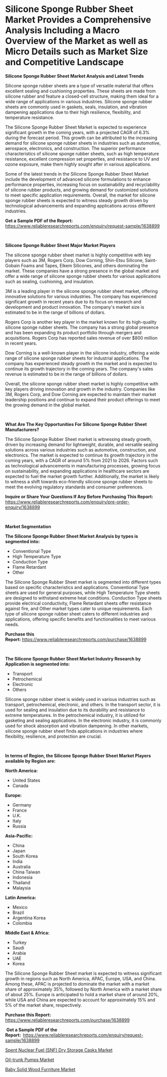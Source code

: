 <p><h1>Silicone Sponge Rubber Sheet Market Provides a Comprehensive Analysis Including a Macro Overview of the Market as well as Micro Details such as Market Size and Competitive Landscape</h1></p><p><strong>Silicone Sponge Rubber Sheet Market Analysis and Latest Trends</strong></p>
<p><p>Silicone sponge rubber sheets are a type of versatile material that offers excellent sealing and cushioning properties. These sheets are made from silicone rubber and feature a closed-cell structure, making them ideal for a wide range of applications in various industries. Silicone sponge rubber sheets are commonly used in gaskets, seals, insulation, and vibration dampening applications due to their high resilience, flexibility, and temperature resistance.</p><p>The Silicone Sponge Rubber Sheet Market is expected to experience significant growth in the coming years, with a projected CAGR of 6.3% during the forecast period. This growth can be attributed to the increasing demand for silicone sponge rubber sheets in industries such as automotive, aerospace, electronics, and construction. The superior performance characteristics of silicone sponge rubber sheets, such as high temperature resistance, excellent compression set properties, and resistance to UV and ozone exposure, make them highly sought after in various applications.</p><p>Some of the latest trends in the Silicone Sponge Rubber Sheet Market include the development of advanced silicone formulations to enhance performance properties, increasing focus on sustainability and recyclability of silicone rubber products, and growing demand for customized solutions to meet specific application requirements. Overall, the market for silicone sponge rubber sheets is expected to witness steady growth driven by technological advancements and expanding applications across different industries.</p></p>
<p><strong>Get a Sample PDF of the Report:&nbsp;</strong> <a href="https://www.reliableresearchreports.com/enquiry/request-sample/1638899">https://www.reliableresearchreports.com/enquiry/request-sample/1638899</a></p>
<p>&nbsp;</p>
<p><strong>Silicone Sponge Rubber Sheet Major Market Players</strong></p>
<p><p>The silicone sponge rubber sheet market is highly competitive with key players such as 3M, Rogers Corp, Dow Corning, Shin-Etsu Silicone, Saint-Gobain Foams and Tapes, Elkem Silicones, and others dominating the market. These companies have a strong presence in the global market and offer a wide range of silicone sponge rubber sheets for various applications such as sealing, cushioning, and insulation.</p><p>3M is a leading player in the silicone sponge rubber sheet market, offering innovative solutions for various industries. The company has experienced significant growth in recent years due to its focus on research and development and product innovation. The company's market size is estimated to be in the range of billions of dollars.</p><p>Rogers Corp is another key player in the market known for its high-quality silicone sponge rubber sheets. The company has a strong global presence and has been expanding its product portfolio through mergers and acquisitions. Rogers Corp has reported sales revenue of over $800 million in recent years.</p><p>Dow Corning is a well-known player in the silicone industry, offering a wide range of silicone sponge rubber sheets for industrial applications. The company has experienced steady growth in the market and is expected to continue its growth trajectory in the coming years. The company's sales revenue is estimated to be in the range of billions of dollars.</p><p>Overall, the silicone sponge rubber sheet market is highly competitive with key players driving innovation and growth in the industry. Companies like 3M, Rogers Corp, and Dow Corning are expected to maintain their market leadership positions and continue to expand their product offerings to meet the growing demand in the global market.</p></p>
<p>&nbsp;</p>
<p><strong>What Are The Key Opportunities For Silicone Sponge Rubber Sheet Manufacturers?</strong></p>
<p><p>The Silicone Sponge Rubber Sheet market is witnessing steady growth, driven by increasing demand for lightweight, durable, and versatile sealing solutions across various industries such as automotive, construction, and electronics. The market is expected to continue its growth trajectory in the coming years, with a CAGR of around 5% from 2021 to 2026. Factors such as technological advancements in manufacturing processes, growing focus on sustainability, and expanding applications in healthcare sectors are expected to fuel the market growth further. Additionally, the market is likely to witness a shift towards eco-friendly silicone sponge rubber sheets to meet the evolving regulatory standards and consumer preferences.</p></p>
<p><strong>Inquire or Share Your Questions If Any Before Purchasing This Report:</strong> <a href="https://www.reliableresearchreports.com/enquiry/pre-order-enquiry/1638899">https://www.reliableresearchreports.com/enquiry/pre-order-enquiry/1638899</a></p>
<p>&nbsp;</p>
<p><strong>Market Segmentation</strong></p>
<p><strong>The Silicone Sponge Rubber Sheet Market Analysis by types is segmented into:</strong></p>
<p><ul><li>Conventional Type</li><li>High Temperature Type</li><li>Conduction Type</li><li>Flame Retardant</li><li>Other</li></ul></p>
<p><p>The Silicone Sponge Rubber Sheet market is segmented into different types based on specific characteristics and applications. Conventional Type sheets are used for general purposes, while High Temperature Type sheets are designed to withstand extreme heat conditions. Conduction Type sheets provide electrical conductivity, Flame Retardant sheets offer resistance against fire, and Other market types cater to unique requirements. Each type of silicone sponge rubber sheet caters to different industries and applications, offering specific benefits and functionalities to meet various needs.</p></p>
<p><strong>Purchase this Report:&nbsp;</strong><a href="https://www.reliableresearchreports.com/purchase/1638899">https://www.reliableresearchreports.com/purchase/1638899</a></p>
<p>&nbsp;</p>
<p><strong>The Silicone Sponge Rubber Sheet Market Industry Research by Application is segmented into:</strong></p>
<p><ul><li>Transport</li><li>Petrochemical</li><li>Electronic</li><li>Others</li></ul></p>
<p><p>Silicone sponge rubber sheet is widely used in various industries such as transport, petrochemical, electronic, and others. In the transport sector, it is used for sealing and insulation due to its durability and resistance to extreme temperatures. In the petrochemical industry, it is utilized for gasketing and sealing applications. In the electronic industry, it is commonly used for shock absorption and vibration dampening. In other markets, silicone sponge rubber sheet finds applications in industries where flexibility, resilience, and protection are crucial.</p></p>
<p>&nbsp;</p>
<p><strong>In terms of Region, the Silicone Sponge Rubber Sheet Market Players available by Region are:</strong></p>
<p>
    <p> <strong> North America: </strong>
        <ul>
            <li>United States</li>
            <li>Canada</li>
        </ul>
        </p> 
    <p> <strong> Europe: </strong>
        <ul>
            <li>Germany</li>
            <li>France</li>
            <li>U.K.</li>
            <li>Italy</li>
            <li>Russia</li>
        </ul>
        </p> 
    <p> <strong> Asia-Pacific: </strong>
        <ul>
            <li>China</li>
            <li>Japan</li>
            <li>South Korea</li>
            <li>India</li>
            <li>Australia</li>
            <li>China Taiwan</li>
            <li>Indonesia</li>
            <li>Thailand</li>
            <li>Malaysia</li>
        </ul>
        </p> 
    <p> <strong> Latin America: </strong>
        <ul>
            <li>Mexico</li>
            <li>Brazil</li>
            <li>Argentina Korea</li>
            <li>Colombia</li>
        </ul>
        </p> 
    <p> <strong> Middle East & Africa: </strong>
        <ul>
            <li>Turkey</li>
            <li>Saudi</li>
            <li>Arabia</li>
            <li>UAE</li>
            <li>Korea</li>
        </ul>
    </p>
    </p>
<p><p>The Silicone Sponge Rubber Sheet market is expected to witness significant growth in regions such as North America, APAC, Europe, USA, and China. Among these, APAC is projected to dominate the market with a market share of approximately 35%, followed by North America with a market share of about 25%. Europe is anticipated to hold a market share of around 20%, while USA and China are expected to account for approximately 15% and 5% of the market share, respectively.</p></p>
<p><strong>Purchase this Report: </strong><a href="https://www.reliableresearchreports.com/purchase/1638899">https://www.reliableresearchreports.com/purchase/1638899</a></p>
<p>&nbsp;<strong>Get a Sample PDF of the Report:&nbsp;&nbsp;</strong><a href="https://www.reliableresearchreports.com/enquiry/request-sample/1638899">https://www.reliableresearchreports.com/enquiry/request-sample/1638899</a></p>
<p><strong></strong></p>
<p><p><a href="https://view.publitas.com/reportprime-1/spent-nuclear-fuel-snf-dry-storage-casks-market-research-report-provides-thorough-industry-overview-which-offers-an-in-depth-analysis-of-product-trends-and-new-market-divisions/">Spent Nuclear Fuel (SNF) Dry Storage Casks Market</a></p><p><a href="https://view.publitas.com/reportprime-1/oil-trunk-pumps-market-size-growth-and-forecast-from-2023-2030/">Oil-trunk Pumps Market</a></p><p><a href="https://view.publitas.com/reportprime-1/baby-solid-wood-furniture-market-share-market-new-trends-analysis-report-by-type-by-application-by-end-use-by-region-and-segment-forecasts-2023-2030/">Baby Solid Wood Furniture Market</a></p></p>